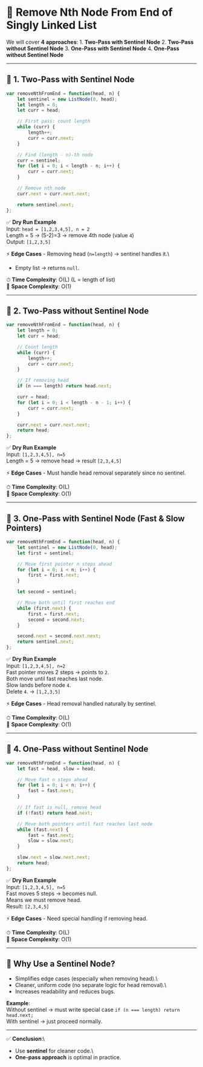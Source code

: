 # 📝 Remove Nth Node From End of Singly Linked List

We will cover **4 approaches**: 1. **Two-Pass with Sentinel Node** 2.
**Two-Pass without Sentinel Node** 3. **One-Pass with Sentinel Node** 4.
**One-Pass without Sentinel Node**

------------------------------------------------------------------------

## 🔹 1. Two-Pass with Sentinel Node

``` javascript
var removeNthFromEnd = function(head, n) {
    let sentinel = new ListNode(0, head);
    let length = 0;
    let curr = head;

    // First pass: count length
    while (curr) {
        length++;
        curr = curr.next;
    }

    // Find (length - n)-th node
    curr = sentinel;
    for (let i = 0; i < length - n; i++) {
        curr = curr.next;
    }

    // Remove nth node
    curr.next = curr.next.next;

    return sentinel.next;
};
```

✅ **Dry Run Example**\
Input: `head = [1,2,3,4,5], n = 2`\
Length = 5 → (5-2)=3 → remove 4th node (value `4`)\
Output: `[1,2,3,5]`

⚡ **Edge Cases** - Removing head (`n=length`) → sentinel handles it.\
- Empty list → returns `null`.

⏱ **Time Complexity**: O(L) (L = length of list)\
💾 **Space Complexity**: O(1)

------------------------------------------------------------------------

## 🔹 2. Two-Pass without Sentinel Node

``` javascript
var removeNthFromEnd = function(head, n) {
    let length = 0;
    let curr = head;

    // Count length
    while (curr) {
        length++;
        curr = curr.next;
    }

    // If removing head
    if (n === length) return head.next;

    curr = head;
    for (let i = 0; i < length - n - 1; i++) {
        curr = curr.next;
    }

    curr.next = curr.next.next;
    return head;
};
```

✅ **Dry Run Example**\
Input: `[1,2,3,4,5], n=5`\
Length = 5 → remove head → result `[2,3,4,5]`

⚡ **Edge Cases** - Must handle head removal separately since no
sentinel.

⏱ **Time Complexity**: O(L)\
💾 **Space Complexity**: O(1)

------------------------------------------------------------------------

## 🔹 3. One-Pass with Sentinel Node (Fast & Slow Pointers)

``` javascript
var removeNthFromEnd = function(head, n) {
    let sentinel = new ListNode(0, head);
    let first = sentinel;

    // Move first pointer n steps ahead
    for (let i = 0; i < n; i++) {
        first = first.next;
    }

    let second = sentinel;

    // Move both until first reaches end
    while (first.next) {
        first = first.next;
        second = second.next;
    }

    second.next = second.next.next;
    return sentinel.next;
};
```

✅ **Dry Run Example**\
Input: `[1,2,3,4,5], n=2`\
Fast pointer moves 2 steps → points to `2`.\
Both move until fast reaches last node.\
Slow lands before node `4`.\
Delete `4`. → `[1,2,3,5]`

⚡ **Edge Cases** - Head removal handled naturally by sentinel.

⏱ **Time Complexity**: O(L)\
💾 **Space Complexity**: O(1)

------------------------------------------------------------------------

## 🔹 4. One-Pass without Sentinel Node

``` javascript
var removeNthFromEnd = function(head, n) {
    let fast = head, slow = head;

    // Move fast n steps ahead
    for (let i = 0; i < n; i++) {
        fast = fast.next;
    }

    // If fast is null, remove head
    if (!fast) return head.next;

    // Move both pointers until fast reaches last node
    while (fast.next) {
        fast = fast.next;
        slow = slow.next;
    }

    slow.next = slow.next.next;
    return head;
};
```

✅ **Dry Run Example**\
Input: `[1,2,3,4,5], n=5`\
Fast moves 5 steps → becomes null.\
Means we must remove head.\
Result: `[2,3,4,5]`

⚡ **Edge Cases** - Need special handling if removing head.

⏱ **Time Complexity**: O(L)\
💾 **Space Complexity**: O(1)

------------------------------------------------------------------------

## 🎯 Why Use a Sentinel Node?

-   Simplifies edge cases (especially when removing head).\
-   Cleaner, uniform code (no separate logic for head removal).\
-   Increases readability and reduces bugs.

**Example**:\
Without sentinel → must write special case
`if (n === length) return head.next;`\
With sentinel → just proceed normally.

------------------------------------------------------------------------

✅ **Conclusion**:\
- Use **sentinel** for cleaner code.\
- **One-pass approach** is optimal in practice.
